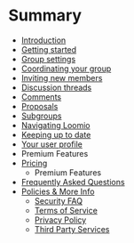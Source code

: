 # Summary

* [Introduction](README.md)
* [Getting started](getting_started.md)
* [Group settings](group_settings.md)
* [Coordinating your group](coordinating_your_group.md)
* [Inviting new members](inviting_new_members.md)
* [Discussion threads](discussion_threads.md)
* [Comments](comments.md)
* [Proposals](proposals.md)
* [Subgroups](subgroups.md)
* [Navigating Loomio](reading_loomio.md)
* [Keeping up to date](keeping_up_to_date.md)
* [Your user profile](your_user_profile.md)
* Premium Features
* [Pricing](pricing.md)
   * Premium Features
* [Frequently Asked Questions](frequently_asked_questions.md)
* [Policies & More Info](policies.md)
   * [Security FAQ](security_privacy.md)
   * [Terms of Service](terms_of_service.md)
   * [Privacy Policy](privacy_policy.md)
   * [Third Party Services](third_party_services.md)

